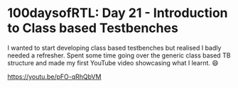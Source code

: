 # 100daysofRTL: Day 21 - Introduction to Class based Testbenches

I wanted to start developing class based testbenches but realised I badly needed a refresher.
Spent some time going over the generic class based TB structure and made my first YouTube video showcasing what I learnt. 😄

https://youtu.be/pFO-qRhQbVM
